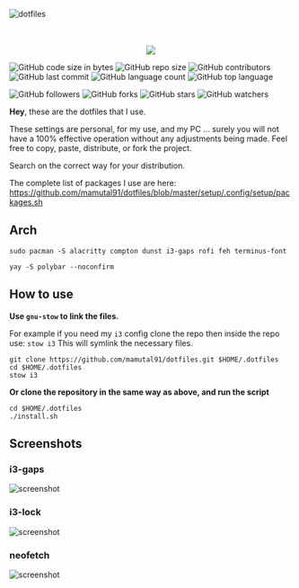 ![dotfiles](https://dotfiles.github.io/images/dotfiles-logo.png)
<p align="center">
  <br><br>
  <img src="https://i.imgur.com/pVGr7tX.png">
</p>

![GitHub code size in bytes](https://img.shields.io/github/languages/code-size/mamutal91/dotfiles)
![GitHub repo size](https://img.shields.io/github/repo-size/mamutal91/dotfiles)
![GitHub contributors](https://img.shields.io/github/contributors/mamutal91/dotfiles)
![GitHub last commit](https://img.shields.io/github/last-commit/mamutal91/dotfiles)
![GitHub language count](https://img.shields.io/github/languages/count/mamutal91/dotfiles)
![GitHub top language](https://img.shields.io/github/languages/top/mamutal91/dotfiles)

![GitHub followers](https://img.shields.io/github/followers/mamutal91?style=social)
![GitHub forks](https://img.shields.io/github/forks/mamutal91/dotfiles?style=social)
![GitHub stars](https://img.shields.io/github/stars/mamutal91/dotfiles?style=social)
![GitHub watchers](https://img.shields.io/github/watchers/mamutal91/dotfiles?style=social)


**Hey**, these are the dotfiles that I use.

These settings are personal, for my use, and my PC ... surely you will not have a 100% effective operation without any adjustments being made. Feel free to copy, paste, distribute, or fork the project.

Search on the correct way for your distribution.

The complete list of packages I use are here:
https://github.com/mamutal91/dotfiles/blob/master/setup/.config/setup/packages.sh

## Arch
```
sudo pacman -S alacritty compton dunst i3-gaps rofi feh terminus-font
```

```
yay -S polybar --noconfirm
```

## How to use

**Use `gnu-stow` to link the files.**

For example if you need my `i3` config clone the repo then inside the repo use:
`stow i3`
This will symlink the necessary files.

```
git clone https://github.com/mamutal91/dotfiles.git $HOME/.dotfiles
cd $HOME/.dotfiles
stow i3
```

**Or clone the repository in the same way as above, and run the script**
```
cd $HOME/.dotfiles
./install.sh
```

## Screenshots

### i3-gaps
![screenshot](https://raw.githubusercontent.com/mamutal91/dotfiles/master/files/.config/files/screenshots/i3-gaps.jpg)
### i3-lock
![screenshot](https://raw.githubusercontent.com/mamutal91/dotfiles/master/files/.config/files/screenshots/i3-lock.jpg)
### neofetch
![screenshot](https://raw.githubusercontent.com/mamutal91/dotfiles/master/files/.config/files/screenshots/neofetch.jpg)
